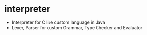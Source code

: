 # interpreter
*  Interpreter for C like custom language in Java
* Lexer, Parser for custom Grammar, Type Checker and Evaluator 
